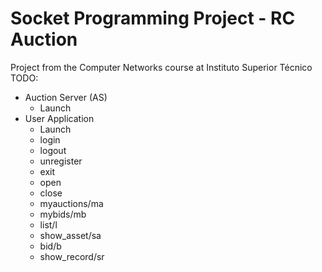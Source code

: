 # Socket Programming Project - RC Auction
Project from the Computer Networks course at Instituto Superior Técnico
TODO:
- Auction Server (AS)
  - Launch
- User Application
  - Launch
  - login
  - logout
  - unregister
  - exit
  - open
  - close
  - myauctions/ma
  - mybids/mb
  - list/l
  - show_asset/sa
  - bid/b
  - show_record/sr
